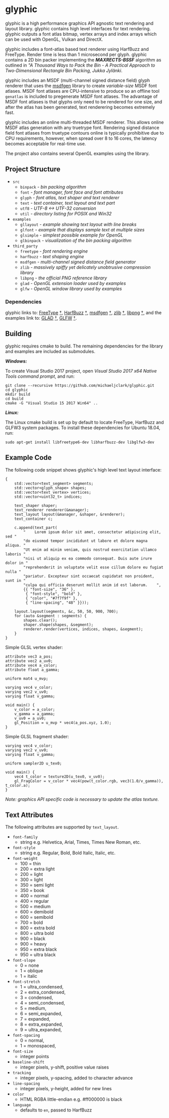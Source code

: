 # glyphic

glyphic is a high performance graphics API agnostic text rendering
and layout library. glyphic contains high level interfaces for text
rendering. glyphic outputs a font atlas bitmap, vertex arrays
and index arrays which can be used with OpenGL, Vulkan and DirectX.

glyphic includes a font-atlas based text renderer using HarfBuzz
and FreeType. Render time is less than 1 microsecond per glyph.
glyphic contains a 2D bin packer implementing the _**MAXRECTS-BSSF**_
algorithm as outlined in _"A Thousand Ways to Pack the Bin - A Practical
Approach to Two-Dimensional Rectangle Bin Packing, Jukka Jylänki_.

glyphic includes an MSDF (multi-channel signed distance field) glyph
renderer that uses the [msdfgen](https://github.com/Chlumsky/msdfgen)
library to create _variable-size_ MSDF font atlases. MSDF font atlases
are CPU-intensive to produce so an offline tool `genatlas` is included
to pregenerate MSDF font atlases. The advantage of MSDF font atlases is
that glyphs only need to be rendered for one size, and after the atlas
has been generated, text renderering becomes extremely fast. 

glyphic includes an online multi-threaded MSDF renderer. This allows
online MSDF atlas generation with any truetrype font. Rendering signed
distance field font atlases from truetype contours online is typically
prohibitive due to CPU requirements, however, when spread over 8 to 16
cores, the latency becomes acceptable for real-time use.

The project also contains several OpenGL examples using the library.

## Project Structure

- `src`
  - `binpack` - _bin packing algorithm_
  - `font` - _font manager, font face and font attributes_
  - `glyph` - _font atlas, text shaper and text renderer_
  - `text` - _text container, text layout and text part_
  - `utf8` - _UTF-8 <-> UTF-32 conversion_
  - `util` - _directory listing for POSIX and Win32_
- `examples`
  - `gllayout` - _example showing text layout with line breaks_
  - `glfont` - _example that displays sample text at multiple sizes_
  - `glsimple` - _simplest possible example for OpenGL_
  - `glbinpack` - _visualization of the bin packing algorithm_
- `third_party`
  - `freetype` - _font rendering engine_
  - `harfbuzz` - _text shaping engine_
  - `msdfgen` - _multi-channel signed distance field generator_
  - `zlib` - _massively spiffy yet delicately unobtrusive compression library_
  - `libpng` - _the official PNG reference library_
  - `glad` - _OpenGL extension loader used by examples_
  - `glfw` - _OpenGL window library used by examples_

### Dependencies

glyphic links to: 
[FreeType](https://github.com/aseprite/freetype2)
[†](https://www.freetype.org/),
[HarfBuzz](https://github.com/harfbuzz/harfbuzz)
[†](https://www.freedesktop.org/wiki/Software/HarfBuzz/),
[msdfgen](https://github.com/Chlumsky/msdfgen)
[†](https://github.com/Chlumsky/msdfgen/files/3050967/thesis.pdf),
[zlib](https://github.com/madler/zlib.git)
[†](http://zlib.net/),
[libpng](https://github.com/glennrp/libpng)
[†](http://www.libpng.org/pub/png/libpng.html),
and the examples link to:
[GLAD](https://github.com/Dav1dde/glad) [†](https://glad.dav1d.de/),
[GLFW](https://github.com/glfw/glfw) [†](https://www.glfw.org/).

## Building

glyphic requires cmake to build. The remaining dependencies for
the library and examples are included as submodules.

_**Windows:**_

To create Visual Studio 2017 project, open _Visual Studio 2017 x64
Native Tools command prompt_, and run:

```
git clone --recursive https://github.com/michaeljclark/glyphic.git
cd glyphic
mkdir build
cd build
cmake -G "Visual Studio 15 2017 Win64" ..
```

_**Linux:**_

The Linux cmake build is set up by default to locate FreeType,
HarfBuzz and GLFW3 system packages. To install these dependencies
for Ubuntu 18.04, run:

```
sudo apt-get install libfreetype6-dev libharfbuzz-dev libglfw3-dev
```

## Example Code

The following code snippet shows glyphic's high level text layout interface:

```
{
    std::vector<text_segment> segments;
    std::vector<glyph_shape> shapes;
    std::vector<text_vertex> vertices;
    std::vector<uint32_t> indices;

    text_shaper shaper;
    text_renderer renderer(&manager);
    text_layout layout(&manager, &shaper, &renderer);
    text_container c;

    c.append(text_part(
        "    Lorem ipsum dolor sit amet, consectetur adipiscing elit, sed "
        "do eiusmod tempor incididunt ut labore et dolore magna aliqua. "
        "Ut enim ad minim veniam, quis nostrud exercitation ullamco laboris "
        "nisi ut aliquip ex ea commodo consequat. Duis aute irure dolor in "
        "reprehenderit in voluptate velit esse cillum dolore eu fugiat nulla "
        "pariatur. Excepteur sint occaecat cupidatat non proident, sunt in "
        "culpa qui officia deserunt mollit anim id est laborum.    ",
        {{ "font-size", "36" },
         { "font-style", "bold" },
         { "color", "#7f7f9f" },
         { "line-spacing", "48" }}));

    layout.layout(segments, &c, 50, 50, 900, 700);
    for (auto &segment : segments) {
        shapes.clear();
        shaper.shape(shapes, &segment);
        renderer.render(vertices, indices, shapes, &segment);
    }
}
```

Simple GLSL vertex shader:

```
attribute vec3 a_pos;
attribute vec2 a_uv0;
attribute vec4 a_color;
attribute float a_gamma;

uniform mat4 u_mvp;

varying vec4 v_color;
varying vec2 v_uv0;
varying float v_gamma;

void main() {
    v_color = a_color;
    v_gamma = a_gamma;
    v_uv0 = a_uv0;
    gl_Position = u_mvp * vec4(a_pos.xyz, 1.0);
}
```

Simple GLSL fragment shader:

```
varying vec4 v_color;
varying vec2 v_uv0;
varying float v_gamma;

uniform sampler2D u_tex0;

void main() {
    vec4 t_color = texture2D(u_tex0, v_uv0);
    gl_FragColor = v_color * vec4(pow(t_color.rgb, vec3(1.0/v_gamma)), t_color.a);
}
```

_Note: graphics API specific code is necessary to update the atlas texture._

## Text Attributes

The following attributes are supported by `text_layout`.

- `font-family`
  - string e.g. Helvetica, Arial, Times, Times New Roman, etc.
- `font-style`
  - string e.g. Regular, Bold, Bold Italic, Italic, etc.
- `font-weight`
  - 100 = thin
  - 200 = extra light
  - 200 = light
  - 300 = light
  - 350 = semi light
  - 350 = book
  - 400 = normal
  - 400 = regular
  - 500 = medium
  - 600 = demibold
  - 600 = semibold
  - 700 = bold
  - 800 = extra bold
  - 800 = ultra bold
  - 900 = black
  - 900 = heavy
  - 950 = extra black
  - 950 = ultra black
- `font-slope`
  - 0 = none
  - 1 = oblique
  - 1 = italic
- `font-stretch`
  - 1 = ultra_condensed,
  - 2 = extra_condensed,
  - 3 = condensed,
  - 4 = semi_condensed,
  - 5 = medium,
  - 6 = semi_expanded,
  - 7 = expanded,
  - 8 = extra_expanded,
  - 9 = ultra_expanded,
- `font-spacing`
  - 0 = normal,
  - 1 = monospaced,
- `font-size`
  - integer points
- `baseline-shift`
  - integer pixels, y-shift, positive value raises
- `tracking`
  - integer pixels, y-spacing, added to character advance
- `line-spacing`
  - integer pixels, y-height, added for new lines
- `color`
  - HTML RGBA little-endian e.g. #ff000000 is black
- `language`
  - defaults to `en`, passed to HarfBuzz

